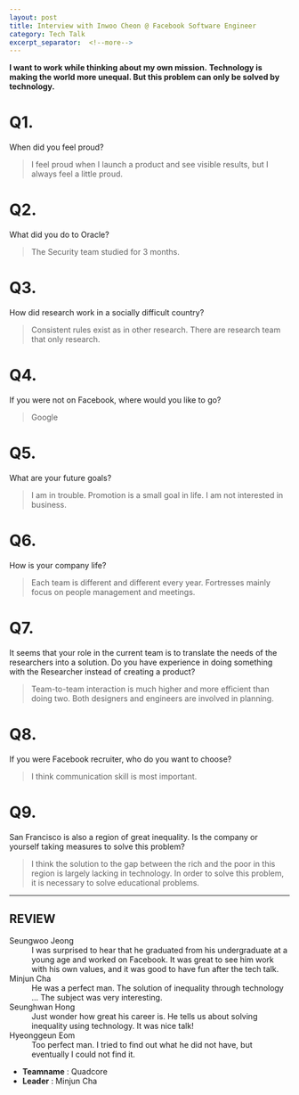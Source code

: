 ```yaml
---
layout: post
title: Interview with Inwoo Cheon @ Facebook Software Engineer
category: Tech Talk
excerpt_separator:  <!--more-->
---
```


**I want to work while thinking about my own mission.**
**Technology is making the world more unequal. But this problem can only be solved by technology.**

# Q1.

When did you feel proud?

> I feel proud when I launch a product and see visible results, but I always feel a little proud.

# Q2.

What did you do to Oracle?

> The Security team studied for 3 months.

# Q3.

How did research work in a socially difficult country?

> Consistent rules exist as in other research. There are research team that only research.

# Q4.

If you were not on Facebook, where would you like to go?

> Google

# Q5.

What are your future goals?

> I am in trouble. Promotion is a small goal in life. I am not interested in business.

# Q6.

How is your company life?

> Each team is different and different every year. Fortresses mainly focus on people management and meetings.

# Q7.

It seems that your role in the current team is to translate the needs of the researchers into a solution. Do you have experience in doing something with the Researcher instead of creating a product?

> Team-to-team interaction is much higher and more efficient than doing two. Both designers and engineers are involved in planning.

# Q8.

If you were Facebook recruiter, who do you want to choose?

> I think communication skill is most important.

# Q9.

San Francisco is also a region of great inequality. Is the company or yourself taking measures to solve this problem?

> I think the solution to the gap between the rich and the poor in this region is largely lacking in technology. In order to solve this problem, it is necessary to solve educational problems.

* * *

## REVIEW
<dl>
    <dt>Seungwoo Jeong</dt>
        <dd>I was surprised to hear that he graduated from his undergraduate at a young age and worked on Facebook. It was great to see him work with his own values, and it was good to have fun after the tech talk.</dd>
    <dt>Minjun Cha</dt>
        <dd>He was a perfect man. The solution of inequality through technology ... The subject was very interesting.</dd>
    <dt>Seunghwan Hong</dt>
        <dd>Just wonder how great his career is. He tells us about solving inequality using technology. It was nice talk!</dd>
    <dt>Hyeonggeun Eom</dt>
        <dd>Too perfect man. I tried to find out what he did not have, but eventually I could not find it.</dd>
</dl>

- **Teamname** : Quadcore 
- **Leader** : Minjun Cha